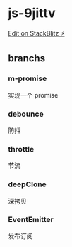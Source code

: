 # js-9jittv

[Edit on StackBlitz ⚡️](https://stackblitz.com/edit/js-9jittv)

## branchs

### m-promise

实现一个 promise

### debounce

防抖

### throttle

节流

### deepClone

深拷贝

### EventEmitter

发布订阅
